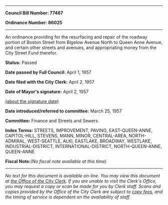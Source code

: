 

********

**Council Bill Number: 77467**
   
**Ordinance Number: 86025**
********

 An ordinance providing for the resurfacing and repair of the roadway portion of Boston Street from Bigelow Avenue North to Queen Anne Avenue, and certain other streets and avenues, and appropriating money from the City Street Fund therefor.

**Status:** Passed
   
**Date passed by Full Council:** April 1, 1957
   
**Date filed with the City Clerk:** April 2, 1957
   
**Date of Mayor's signature:** April 2, 1957
   
[(about the signature date)](/~public/approvaldate.htm)
   
   
   
**Date introduced/referred to committee:** March 25, 1957
   
**Committee:** Finance and Streets and Sewers
   
   
**Index Terms:** STREETS, IMPROVEMENT, PAVING, EAST-QUEEN-ANNE, CAPITOL-HILL, STEVENS, MANN, MINOR, CENTRAL-AREA, NORTH-ADMIRAL, WEST-SEATTLE, ALKI, EASTLAKE, BROADWAY, WESTLAKE, INDUSTRIAL-DISTRICT, INTERNATIONAL-DISTRICT, NORTH-QUEEN-ANNE, QUEEN-ANNE

**Fiscal Note:**_(No fiscal note available at this time)_
********

_No text for this document is available on-line. You may view this document at [the Office of the City Clerk](http://www.seattle.gov/leg/clerk/contactUs.htm). If you are unable to visit the Clerk's Office, you may request a copy or scan be made for you by Clerk staff. Scans and copies provided by the Office of the City Clerk are subject to [copy fees](http://clerk.seattle.gov/~public/clerkfees.htm), and the timing of service is dependent on the availability of staff._

